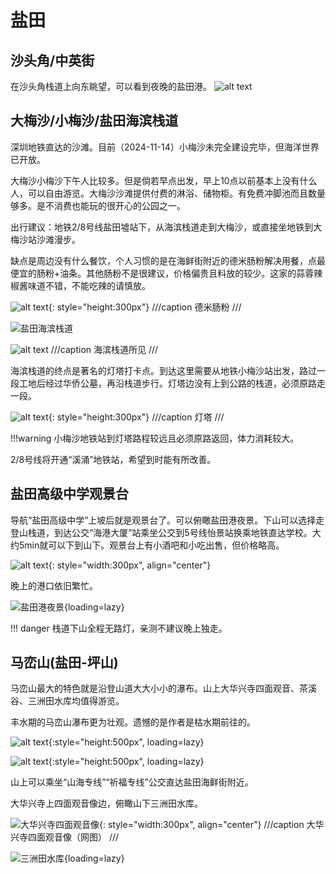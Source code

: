 # 盐田 

## 沙头角/中英街

在沙头角栈道上向东眺望，可以看到夜晚的盐田港。
![alt text](images/沙头角看盐田港.jpg)

## 大梅沙/小梅沙/盐田海滨栈道

深圳地铁直达的沙滩。目前（2024-11-14）小梅沙未完全建设完毕，但海洋世界已开放。

大梅沙小梅沙下午人比较多。但是倘若早点出发，早上10点以前基本上没有什么人，可以自由游览。大梅沙沙滩提供付费的淋浴、储物柜。有免费冲脚池而且数量够多。是不消费也能玩的很开心的公园之一。

出行建议：地铁2/8号线盐田墟站下，从海滨栈道走到大梅沙，或直接坐地铁到大梅沙站沙滩漫步。

缺点是周边没有什么餐饮，个人习惯的是在海鲜街附近的德米肠粉解决用餐，点最便宜的肠粉+油条。其他肠粉不是很建议，价格偏贵且料放的较少。这家的蒜蓉辣椒酱味道不错，不能吃辣的请慎放。

![alt text](images/德米肠粉.jpg){: style="height:300px"}
///caption
德米肠粉
///

![盐田海滨栈道](images/盐田海滨栈道.jpg)

![alt text](images/滨海栈道所见.jpg)
///caption
海滨栈道所见
///

海滨栈道的终点是著名的灯塔打卡点。到达这里需要从地铁小梅沙站出发，路过一段工地后经过华侨公墓，再沿栈道步行。灯塔边没有上到公路的栈道，必须原路走一段。

![alt text](images/灯塔.jpg){: style="height:300px"}
///caption
灯塔
///

!!!warning
    小梅沙地铁站到灯塔路程较远且必须原路返回，体力消耗较大。

2/8号线将开通“溪涌”地铁站，希望到时能有所改善。

## 盐田高级中学观景台

导航“盐田高级中学”上坡后就是观景台了。可以俯瞰盐田港夜景。下山可以选择走登山栈道，到达公交“海港大厦”站乘坐公交到5号线怡景站换乘地铁直达学校。大约5min就可以下到山下。观景台上有小酒吧和小吃出售，但价格略高。

![alt text](images/观景台下山.jpg){: style="width:300px", align="center"}

晚上的港口依旧繁忙。

![盐田港夜景](images/盐田港夜景.jpg){loading=lazy}

!!! danger
    栈道下山全程无路灯，亲测不建议晚上独走。

## 马峦山(盐田-坪山)

马峦山最大的特色就是沿登山道大大小小的瀑布。山上大华兴寺四面观音、茶溪谷、三洲田水库均值得游览。

丰水期的马峦山瀑布更为壮观。遗憾的是作者是枯水期前往的。

![alt text](images/马峦山1.jpg){:style="height:500px", loading=lazy}

![alt text](images/马峦山2.jpg){:style="height:500px", loading=lazy}

山上可以乘坐“山海专线”“祈福专线”公交直达盐田海鲜街附近。

大华兴寺上四面观音像边，俯瞰山下三洲田水库。

![大华兴寺四面观音像](images/大华兴寺四面佛.jpg){: style="width:300px", align="center"}
///caption
大华兴寺四面观音像（网图）
///

![三洲田水库](images/三洲田水库.jpg){loading=lazy}